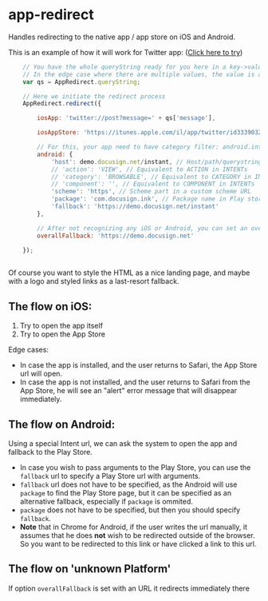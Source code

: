 # app-redirect

Handles redirecting to the native app / app store on iOS and Android.

This is an example of how it will work for Twitter app: ([Click here to try](https://alpha2beta2gamma.github.io/app-redirect/test/redirect.html))

```javascript
    // You have the whole queryString ready for you here in a key->value form.
    // In the edge case where there are multiple values, the value is an array.
    var qs = AppRedirect.queryString;

    // Here we initiate the redirect process
    AppRedirect.redirect({

        iosApp: 'twitter://post?message=' + qs['message'],

        iosAppStore: 'https://itunes.apple.com/il/app/twitter/id333903271?mt=8&message=' + qs['message'],

        // For this, your app need to have category filter: android.intent.category.BROWSABLE
        android: {
            'host': demo.docusign.net/instant, // Host/path/querystring part in a custom scheme URL
            // 'action': 'VIEW', // Equivalent to ACTION in INTENTs
            // 'category': 'BROWSABLE', // Equivalent to CATEGORY in INTENTs
            // 'component': '', // Equivalent to COMPONENT in INTENTs
            'scheme': 'https', // Scheme part in a custom scheme URL
            'package': 'com.docusign.ink', // Package name in Play store
            'fallback': 'https://demo.docusign.net/instant'
        },

        // After not recognizing any iOS or Android, you can set an overall Fallback like this. Maybe used for general app information on kinda landingpage
        overallFallback: 'https://demo.docusign.net'

    });
    
```

Of course you want to style the HTML as a nice landing page, and maybe with a logo and styled links as a last-resort fallback.


The flow on iOS:
---

1. Try to open the app itself
2. Try to open the App Store

Edge cases:
  * In case the app is installed, and the user returns to Safari, the App Store url will open.
  * In case the app is not installed, and the user returns to Safari from the App Store, he will see an "alert" error message that will disappear immediately.

The flow on Android:
---

Using a special Intent url, we can ask the system to open the app and fallback to the Play Store.
  * In case you wish to pass arguments to the Play Store, you can use the `fallback` url to specify a Play Store url with arguments.
  * `fallback` url does not have to be specified, as the Android will use `package` to find the Play Store page, but it can be specified as an alternative fallback, especially if `package` is ommited.
  * `package` does not have to be specified, but then you should specify `fallback`.
  * **Note** that in Chrome for Android, if the user writes the url manually, it assumes that he does <b>not</b> wish to be redirected outside of the browser. So you want to be redirected to this link or have clicked a link to this url.

The flow on 'unknown Platform'
---

If option `overallFallback` is set with an URL it redirects immediately there
